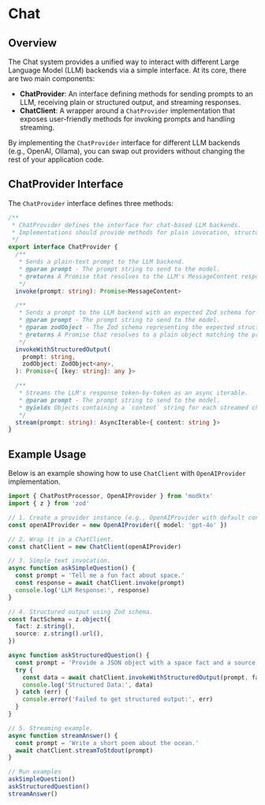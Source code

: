 # Chat

## Overview

The Chat system provides a unified way to interact with different Large Language Model (LLM) backends via a simple interface. At its core, there are two main components:

- **ChatProvider**: An interface defining methods for sending prompts to an LLM, receiving plain or structured output, and streaming responses.
- **ChatClient**: A wrapper around a `ChatProvider` implementation that exposes user-friendly methods for invoking prompts and handling streaming.

By implementing the `ChatProvider` interface for different LLM backends (e.g., OpenAI, Ollama), you can swap out providers without changing the rest of your application code.

## ChatProvider Interface

The `ChatProvider` interface defines three methods:

```ts
/**
 * ChatProvider defines the interface for chat-based LLM backends.
 * Implementations should provide methods for plain invocation, structured output, and streaming.
 */
export interface ChatProvider {
  /**
   * Sends a plain-text prompt to the LLM backend.
   * @param prompt - The prompt string to send to the model.
   * @returns A Promise that resolves to the LLM's MessageContent response.
   */
  invoke(prompt: string): Promise<MessageContent>

  /**
   * Sends a prompt to the LLM backend with an expected Zod schema for structured JSON output.
   * @param prompt - The prompt string to send to the model.
   * @param zodObject - The Zod schema representing the expected structure of the JSON response.
   * @returns A Promise that resolves to a plain object matching the provided schema.
   */
  invokeWithStructuredOutput(
    prompt: string,
    zodObject: ZodObject<any>,
  ): Promise<{ [key: string]: any }>

  /**
   * Streams the LLM's response token-by-token as an async iterable.
   * @param prompt - The prompt string to send to the model.
   * @yields Objects containing a `content` string for each streamed chunk.
   */
  stream(prompt: string): AsyncIterable<{ content: string }>
}
```

## Example Usage

Below is an example showing how to use `ChatClient` with `OpenAIProvider` implementation.

```ts
import { ChatPostProcessor, OpenAIProvider } from 'modktx'
import { z } from 'zod'

// 1. Create a provider instance (e.g., OpenAIProvider with default config).
const openAIProvider = new OpenAIProvider({ model: 'gpt-4o' })

// 2. Wrap it in a ChatClient.
const chatClient = new ChatClient(openAIProvider)

// 3. Simple text invocation.
async function askSimpleQuestion() {
  const prompt = 'Tell me a fun fact about space.'
  const response = await chatClient.invoke(prompt)
  console.log('LLM Response:', response)
}

// 4. Structured output using Zod schema.
const factSchema = z.object({
  fact: z.string(),
  source: z.string().url(),
})

async function askStructuredQuestion() {
  const prompt = 'Provide a JSON object with a space fact and a source URL.'
  try {
    const data = await chatClient.invokeWithStructuredOutput(prompt, factSchema)
    console.log('Structured Data:', data)
  } catch (err) {
    console.error('Failed to get structured output:', err)
  }
}

// 5. Streaming example.
async function streamAnswer() {
  const prompt = 'Write a short poem about the ocean.'
  await chatClient.streamToStdout(prompt)
}

// Run examples
askSimpleQuestion()
askStructuredQuestion()
streamAnswer()
```
